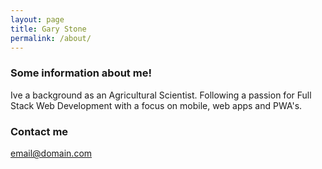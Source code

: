 ```yaml
---
layout: page
title: Gary Stone
permalink: /about/
---
```


### Some information about me!

Ive a background as an Agricultural Scientist. Following a passion for Full Stack Web Development with a
focus on mobile, web apps and PWA's.

### Contact me

[email@domain.com](mailto:email@domain.com)
